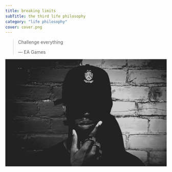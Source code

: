 ```yaml
---
title: breaking limits
subTitle: the third life philosophy
category: "life philosophy"
cover: cover.png
---
```

> Challenge everything
>
> — EA Games

![Man with cap has a questioning expression](cover.png)

